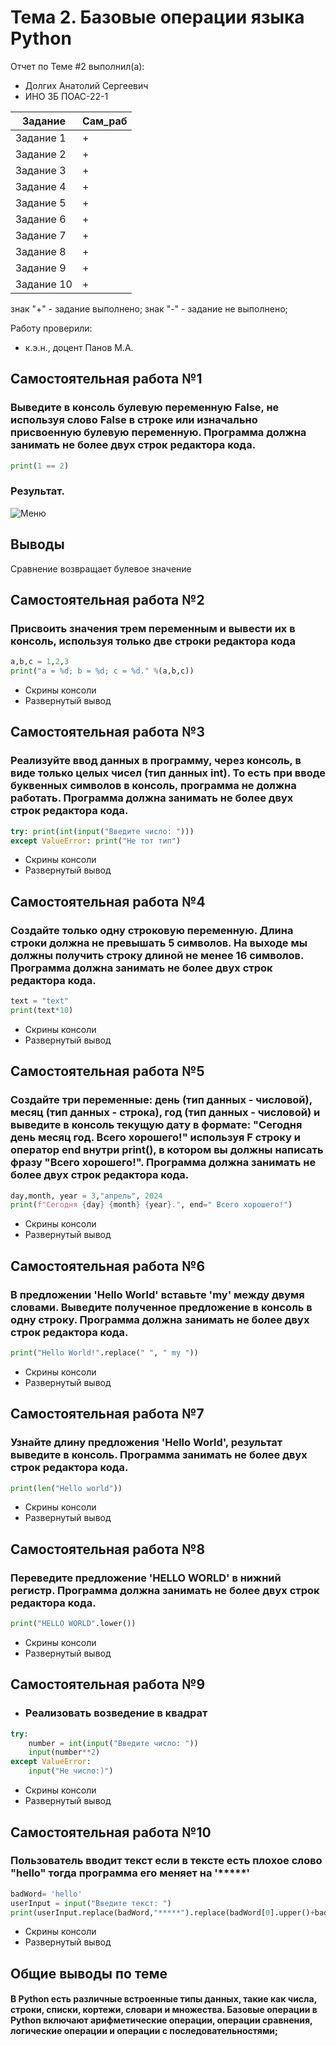 # Тема 2. Базовые операции языка Python
Отчет по Теме #2 выполнил(а):
- Долгих Анатолий Сергеевич
- ИНО ЗБ ПОАС-22-1

| Задание | Сам_раб |
| ------ | ------ |
| Задание 1 | + |
| Задание 2 | + |
| Задание 3 | + |
| Задание 4 | + |
| Задание 5 | + |
| Задание 6 | + |
| Задание 7 | + |
| Задание 8 | + |
| Задание 9 | + |
| Задание 10 | + |

знак "+" - задание выполнено; знак "-" - задание не выполнено;

Работу проверили:
- к.э.н., доцент Панов М.А.

## Самостоятельная работа №1
### Выведите в консоль булевую переменную False, не используя слово False в строке или изначально присвоенную булевую переменную. Программа должна занимать не более двух строк редактора кода.


```python
print(1 == 2)
```
### Результат.
![Меню](https://github.com/vnika2003/Software_Engineering/blob/Тема_2/pic/Lab2_1.png)

## Выводы
Сравнение возвращает булевое значение
  
## Самостоятельная работа №2
### Присвоить значения трем переменным и вывести их в консоль, используя только две строки редактора кода

```python
a,b,c = 1,2,3
print("a = %d; b = %d; c = %d." %(a,b,c))
```
- Скрины консоли
- Развернутый вывод
  
## Самостоятельная работа №3
### Реализуйте ввод данных в программу, через консоль, в виде только целых чисел (тип данных int). То есть при вводе буквенных символов в консоль, программа не должна работать. Программа должна занимать не более двух строк редактора кода.

```python
try: print(int(input("Введите число: ")))
except ValueError: print("Не тот тип")
```
- Скрины консоли
- Развернутый вывод
  
## Самостоятельная работа №4
### Создайте только одну строковую переменную. Длина строки должна не превышать 5 символов. На выходе мы должны получить строку длиной не менее 16 символов. Программа должна занимать не более двух строк редактора кода.

```python
text = "text"
print(text*10)
```
- Скрины консоли
- Развернутый вывод
  
## Самостоятельная работа №5
### Создайте три переменные: день (тип данных - числовой), месяц (тип данных - строка), год (тип данных - числовой) и выведите в консоль текущую дату в формате: "Сегодня день месяц год. Всего хорошего!" используя F строку и оператор end внутри print(), в котором вы должны написать фразу "Всего хорошего!". Программа должна занимать не более двух строк редактора кода.

```python
day,month, year = 3,"апрель", 2024
print(f"Сегодня {day} {month} {year}.", end=" Всего хорошего!")
```
- Скрины консоли
- Развернутый вывод
  
## Самостоятельная работа №6
### В предложении 'Hello World' вставьте 'my' между двумя словами. Выведите полученное предложение в консоль в одну строку. Программа должна занимать не более двух строк редактора кода.

```python
print("Hello World!".replace(" ", " my "))
```
- Скрины консоли
- Развернутый вывод
  
## Самостоятельная работа №7
### Узнайте длину предложения 'Hello World', результат выведите в консоль. Программа занимать не более двух строк редактора кода.

```python
print(len("Hello world"))
```
- Скрины консоли
- Развернутый вывод
  
## Самостоятельная работа №8
### Переведите предложение 'HELLO WORLD' в нижний регистр. Программа должна занимать не более двух строк редактора кода.

```python
print("HELLO WORLD".lower())
```
- Скрины консоли
- Развернутый вывод
  
## Самостоятельная работа №9
- ### Реализовать возведение в квадрат 
```python
try:
    number = int(input("Введите число: "))
    input(number**2)
except ValueError:
    input("Не число:)")

```
- Скрины консоли
- Развернутый вывод
  
## Самостоятельная работа №10
### Пользователь вводит текст если в тексте есть плохое слово "hello" тогда программа его меняет на '*****'

```python
badWord= 'hello'
userInput = input("Введите текст: ")
print(userInput.replace(badWord,"*****").replace(badWord[0].upper()+badWord[1:], "*****"))
```
- Скрины консоли
- Развернутый вывод

## Общие выводы по теме
#### В Python есть различные встроенные типы данных, такие как числа, строки, списки, кортежи, словари и множества. Базовые операции в Python включают арифметические операции, операции сравнения, логические операции и операции с последовательностями;
